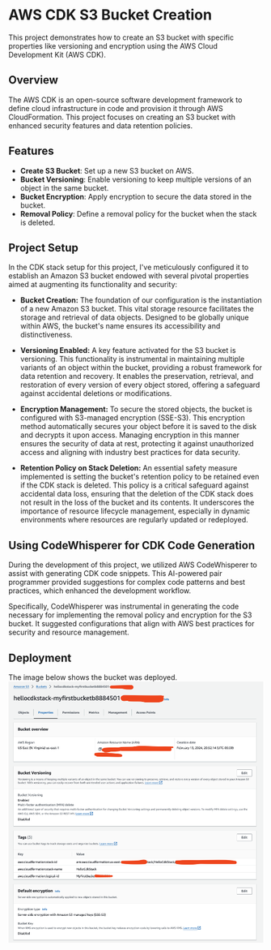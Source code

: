 # AWS CDK S3 Bucket Creation

This project demonstrates how to create an S3 bucket with specific properties like versioning and encryption using the AWS Cloud Development Kit (AWS CDK).

## Overview

The AWS CDK is an open-source software development framework to define cloud infrastructure in code and provision it through AWS CloudFormation. This project focuses on creating an S3 bucket with enhanced security features and data retention policies.

## Features

- **Create S3 Bucket**: Set up a new S3 bucket on AWS.
- **Bucket Versioning**: Enable versioning to keep multiple versions of an object in the same bucket.
- **Bucket Encryption**: Apply encryption to secure the data stored in the bucket.
- **Removal Policy**: Define a removal policy for the bucket when the stack is deleted.

## Project Setup

In the CDK stack setup for this project, I've meticulously configured it to establish an Amazon S3 bucket endowed with several pivotal properties aimed at augmenting its functionality and security:

- **Bucket Creation:** The foundation of our configuration is the instantiation of a new Amazon S3 bucket. This vital storage resource facilitates the storage and retrieval of data objects. Designed to be globally unique within AWS, the bucket's name ensures its accessibility and distinctiveness.

- **Versioning Enabled:** A key feature activated for the S3 bucket is versioning. This functionality is instrumental in maintaining multiple variants of an object within the bucket, providing a robust framework for data retention and recovery. It enables the preservation, retrieval, and restoration of every version of every object stored, offering a safeguard against accidental deletions or modifications.

- **Encryption Management:** To secure the stored objects, the bucket is configured with S3-managed encryption (SSE-S3). This encryption method automatically secures your object before it is saved to the disk and decrypts it upon access. Managing encryption in this manner ensures the security of data at rest, protecting it against unauthorized access and aligning with industry best practices for data security.

- **Retention Policy on Stack Deletion:** An essential safety measure implemented is setting the bucket's retention policy to be retained even if the CDK stack is deleted. This policy is a critical safeguard against accidental data loss, ensuring that the deletion of the CDK stack does not result in the loss of the bucket and its contents. It underscores the importance of resource lifecycle management, especially in dynamic environments where resources are regularly updated or redeployed.

## Using CodeWhisperer for CDK Code Generation

During the development of this project, we utilized AWS CodeWhisperer to assist with generating CDK code snippets. This AI-powered pair programmer provided suggestions for complex code patterns and best practices, which enhanced the development workflow.

Specifically, CodeWhisperer was instrumental in generating the code necessary for implementing the removal policy and encryption for the S3 bucket. It suggested configurations that align with AWS best practices for security and resource management.

## Deployment

The image below shows the bucket was deployed.
![Deployed S3 Bucket](./hellocdk-s3-deployed.png)